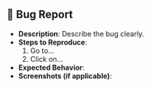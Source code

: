 ## 🐛 Bug Report

- **Description**: Describe the bug clearly.
- **Steps to Reproduce**:
  1. Go to...
  2. Click on...
- **Expected Behavior**:
- **Screenshots (if applicable)**:
